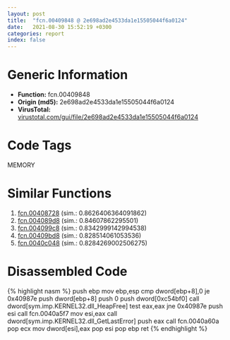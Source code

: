 ```yaml
---
layout: post
title:  "fcn.00409848 @ 2e698ad2e4533da1e15505044f6a0124"
date:   2021-08-30 15:52:19 +0300
categories: report
index: false
---
```


# Generic Information
- **Function:** fcn.00409848
- **Origin (md5):** 2e698ad2e4533da1e15505044f6a0124
- **VirusTotal:** [virustotal.com/gui/file/2e698ad2e4533da1e15505044f6a0124][virustotal_ref]

# Code Tags
<span class="tag" id="MEMORY">MEMORY</span>


# Similar Functions

1. [fcn.00408728][similar_1_ref] (sim.: 0.8626406364091862)
2. [fcn.004089d8][similar_2_ref] (sim.: 0.84607862295501)
3. [fcn.004099c8][similar_3_ref] (sim.: 0.8342999142994538)
4. [fcn.00409bd8][similar_4_ref] (sim.: 0.828514061053536)
5. [fcn.0040c048][similar_5_ref] (sim.: 0.8284269002506275)


# Disassembled Code

{% highlight nasm %}
push ebp
mov ebp,esp
cmp dword[ebp+8],0
je 0x40987e
push dword[ebp+8]
push 0
push dword[0xc54bf0]
call dword[sym.imp.KERNEL32.dll_HeapFree]
test eax,eax
jne 0x40987e
push esi
call fcn.0040a5f7
mov esi,eax
call dword[sym.imp.KERNEL32.dll_GetLastError]
push eax
call fcn.0040a60a
pop ecx
mov dword[esi],eax
pop esi
pop ebp
ret 
{% endhighlight %}


[similar_1_ref]: /report/fcn.00408728@77717b0243ef40f58615132b9a9cda50
[similar_2_ref]: /report/fcn.004089d8@cf071542c6e6ceb88de8b40c16fc0a1a
[similar_3_ref]: /report/fcn.004099c8@f9b80f61ad003ebdee20dab4a0087d2a
[similar_4_ref]: /report/fcn.00409bd8@d5337b9620c223d0a47057760eb166f6
[similar_5_ref]: /report/fcn.0040c048@d04f0467adc195bee31b9e49798c6efb
[virustotal_ref]: https://www.virustotal.com/gui/file/2e698ad2e4533da1e15505044f6a0124